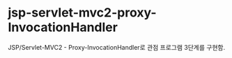 # jsp-servlet-mvc2-proxy-InvocationHandler
JSP/Servlet-MVC2 - Proxy-InvocationHandler로 관점 프로그램 3단계를 구현함.

